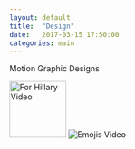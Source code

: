 ```yaml
---
layout: default
title:  "Design"
date:   2017-03-15 17:50:00
categories: main
---
```


Motion Graphic Designs

<img src= "http://www.katekight.com/Images/ForHIllaryScreenShot.png" alt="For Hillary Video" Height="100"> 



<img src= "http://www.katekight.com/images/EmojisScreenshot.png" Alt="Emojis Video">


